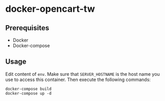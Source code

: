 # docker-opencart-tw

## Prerequisites

- Docker
- Docker-compose

## Usage

Edit content of `env`. Make sure that `SERVER_HOSTNAME` is the host name you use to access this container.
Then execute the following commands:

    docker-compose build
    docker-compose up -d
